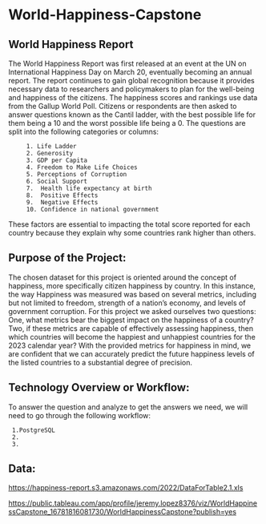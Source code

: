 # World-Happiness-Capstone

## World Happiness Report

The World Happiness Report was first released at an event at the UN on International Happiness Day on March 20, eventually becoming an annual report.  The report continues to gain global recognition because it provides necessary data to researchers and policymakers to plan for the well-being and happiness of the citizens.
The happiness scores and rankings use data from the Gallup World Poll.  Citizens or respondents are then asked to answer questions known as the Cantil ladder, with the best possible life for them being a 10 and the worst possible life being a 0.  The questions are split into the following categories or columns:

         1.	Life Ladder    
         2.	Generosity    
         3.	GDP per Capita    
         4.	Freedom to Make Life Choices
         5.	Perceptions of Corruption
         6.	Social Support
         7.  Health life expectancy at birth
         8.  Positive Effects
         9.  Negative Effects
         10. Confidence in national government

These factors are essential to impacting the total score reported for each country because they explain why some countries rank higher than others.

## Purpose of the Project:

The chosen dataset for this project is oriented around the concept of happiness, more specifically citizen happiness by country. In this instance, the way Happiness was measured was based on several metrics, including but not limited to freedom, strength of a nation’s economy, and levels of government corruption. For this project we asked ourselves two questions: One, what metrics bear the biggest impact on the happiness of a country? Two, if these metrics are capable of effectively assessing happiness, then which countries will become the happiest and unhappiest countries for the 2023 calendar year? With the provided metrics for happiness in mind, we are confident that we can accurately predict the future happiness levels of the listed countries to a substantial degree of precision.


## Technology Overview or Workflow:

To answer the question and analyze to get the answers we need, we will need to go through the following workflow:

     1.PostgreSQL
     2.
     3.




## Data:

https://happiness-report.s3.amazonaws.com/2022/DataForTable2.1.xls

https://public.tableau.com/app/profile/jeremy.lopez8376/viz/WorldHappinessCapstone_16781816081730/WorldHappinessCapstone?publish=yes

